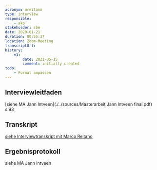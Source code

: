 ```yaml
---
acronym: mreitano
type: interview
responsible: 
    - ako
stakeholder: sbe
date: 2020-01-21
duration: 00:55:37
location: Zoom-Meeting
transcriptUrl: 
history:
    v1:
        date: 2021-05-15
        comment: initially created
todo: 
    - Format anpassen
---
```

## Interviewleitfaden
[siehe MA Jann Intveen](./../sources/Masterarbeit Jann Intveen final.pdf) s.93

## Transkript
[siehe Interviewtranskript mit Marco Reitano](./../sources/jintveen_MA_mreitano_transkript.md)

## Ergebnisprotokoll
siehe MA Jann Intveen <!-- Nicht vorhanden? Zumindest nicht in der MA selbst -->